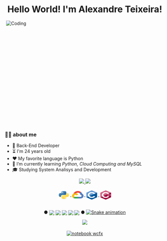<p align="left">
<h1 align ="center">Hello World! I'm Alexandre Teixeira!</h1>
<img alt="Coding" src="https://hermes.digitalinnovation.one/articles/cover/4781a19d-53f3-4f3d-8da0-51db7bd38889.gif" align="right" height="350" width="500" align="right"/>



### 👨‍🦱  about me ###
- 🤖 Back-End Developer
- ⏳  I'm 24 years old
- ❤️  My favorite language is Python
- 🌱  I’m currently learning *Python, Cloud Computing and MySQL*
- 🎓 Studying System Analisys and Development
<p align="left">
	
<div align="center">
  <a href="https://github.com/devxande">
    <img height="150em" src="https://github-readme-stats.vercel.app/api?username=devxande&show_icons=true&theme=dark&include_all_commits=true&count_private=true"/>
    <img height="150em" src="https://github-readme-stats.vercel.app/api/top-langs/?username=devxande&layout=compact&langs_count=7&theme=dark"/>
</div>
  
<div style="display: inline_block" align="center"><br>

  <img align="center" alt="Python" height="30" width="40" src="https://raw.githubusercontent.com/devicons/devicon/master/icons/python/python-original.svg">
  <img align="center" alt="Google Clound" height="32" width="40" src="https://raw.githubusercontent.com/devicons/devicon/master/icons/googlecloud/googlecloud-original.svg">
  <img align="center" alt="C" height="30" width="40" src="https://raw.githubusercontent.com/devicons/devicon/master/icons/c/c-original.svg">
  <img align="center" alt="C++" height="30" width="40" src="https://raw.githubusercontent.com/devicons/devicon/master/icons/cplusplus/cplusplus-original.svg">
</a>
	
##
●
  <a href="https://www.instagram.com/alexandrels3" target="_blank"><img src="https://img.shields.io/badge/-Instagram-%23E4405F?style=for-the-badge&logo=instagram&logoColor=white" target="_blank" align="center"></a>
 	<a href="https://www.twitch.tv/kxamp" target="_blank"><img src="https://img.shields.io/badge/Twitch-9146FF?style=for-the-badge&logo=twitch&logoColor=white" target="_blank" align="center"></a>
  <a href="https://discord.gg/3ksGanN" target="_blank"><img src="https://img.shields.io/badge/Discord-7289DA?style=for-the-badge&logo=discord&logoColor=white" target="_blank" align="center"></a> 
  <a href = "mailto:devxande@gmail.com"><img src="https://img.shields.io/badge/-Gmail-%23333?style=for-the-badge&logo=gmail&logoColor=white" target="_blank" align="center"></a>
  <a href="https://www.linkedin.com/in/alexandreteixeirajr" target="_blank"><img src="https://img.shields.io/badge/-LinkedIn-%230077B5?style=for-the-badge&logo=linkedin&logoColor=white" target="_blank" align="center"></a>
●
<a href="https://github.com/devxande">
  ![Snake animation](https://github.com/devxande/devxande/blob/output/github-contribution-grid-snake.svg)
  <p>
    <img src="https://komarev.com/ghpvc/?username=devxande&color=blueviolet">
	</p>

<img src="https://media1.giphy.com/media/2igJeqa7RaLW8AZZGD/giphy.gif?cid=790b7611cee914693fd0963bb7b1a1ac3babb569c933470e&rid=giphy.gif&ct=s" min-width="170px" max-width="170px" width="170px" align="center" alt="notebook wcfx">
